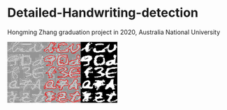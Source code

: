 # Detailed-Handwriting-detection

Hongming Zhang graduation project in 2020, Australia National University

![](result-capsulenet/real.png)![](result-capsulenet/real_and_recon_test.png)![](result-capsulenet/recon.png)
